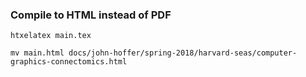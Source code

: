 ### Compile to HTML instead of PDF

```
htxelatex main.tex

mv main.html docs/john-hoffer/spring-2018/harvard-seas/computer-graphics-connectomics.html
```

